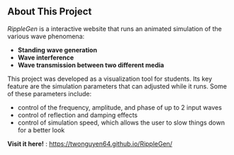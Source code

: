 ## About This Project

_RippleGen_ is a interactive website that runs an animated simulation of the various wave phenomena:
- __Standing wave generation__
- __Wave interference__
- __Wave transmission between two different media__

This project was developed as a visualization tool for students. Its key feature are the simulation parameters that can adjusted while it runs. Some of these parameters include:

- control of the frequency, amplitude, and phase of up to 2 input waves
- control of reflection and damping effects
- control of simulation speed, which allows the user to slow things down for a better look


__Visit it here!__ : https://twonguyen64.github.io/RippleGen/